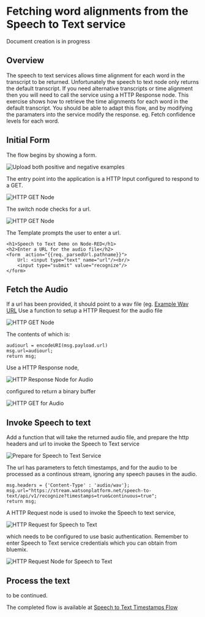 # Fetching word alignments from the Speech to Text service

Document creation is in progress

## Overview
The speech to text services allows time alignment for each word in the transcript to be returned. Unfortunately the 
speech to text node only returns the default transcript. If you need alternative transcripts or time alignment then
you will need to call the service using a HTTP Response node. This exercise shows how to retrieve the time alignments for 
each word in the default transcript. You should be able to adapt this flow, and by modifying the paramaters into the 
service modify the response. eg. Fetch confidence levels for each word. 

## Initial Form
The flow begins by showing a form.

![Upload both positive and negative examples](images/astt_show_form.png)

The entry point into the application is a HTTP Input configured to respond to a GET.

![HTTP GET Node](images/astt_application_get_node.png)

The switch node checks for a url.

![HTTP GET Node](images/astt_check_for_url_node.png)

The Template prompts the user to enter a url.

```
<h1>Speech to Text Demo on Node-RED</h1>
<h2>Enter a URL for the audio file</h2>
<form  action="{{req._parsedUrl.pathname}}">
    Url: <input type="text" name="url"/><br/>
    <input type="submit" value="recognize"/>
</form>
```

## Fetch the Audio
If a url has been provided, it should point to a wav 
file (eg. [Example Wav URL](http://www-mobile.ecs.soton.ac.uk/hth97r/links/Database/man1_wb.wav)
Use a function to setup a HTTP Request for the audio file

![HTTP GET Node](images/astt_function_prepare_audio.png)

The contents of which is:

```
audiourl = encodeURI(msg.payload.url)
msg.url=audiourl;
return msg;
```

Use a HTTP Response node,

![HTTP Response Node for Audio](images/astt_fetch_audio_request.png)

configured to return a binary buffer

![HTTP GET for Audio](images/astt_fetch_audio_node.png)


## Invoke Speech to text
Add a function that will take the returned audio file, and prepare the http headers and url to invoke 
the Speech to Text service

![Prepare for Speech to Text Service](images/astt_prepare_stt_request.png)


The url has parameters to fetch timestamps, and for the audio to be processed as a continous stream, ignoring
any speech pauses in the audio.

```
msg.headers = {'Content-Type' : 'audio/wav'};
msg.url="https://stream.watsonplatform.net/speech-to-text/api/v1/recognize?timestamps=true&continuous=true";
return msg;
```

A HTTP Request node is used to invoke the Speech to text service,

![HTTP Request for Speech to Text](images/astt_speech_to_text_request.png)


which needs to be configured to use basic authentication. Remember to enter Speech to Text service credentials which you can 
obtain from bluemix.

![HTTP Request Node for Speech to Text](images/astt_speech_to_text_post.png)


## Process the text
to be continued.

The completed flow is available at [Speech to Text Timestamps Flow](astt_speech_timestamps_flow.json)

